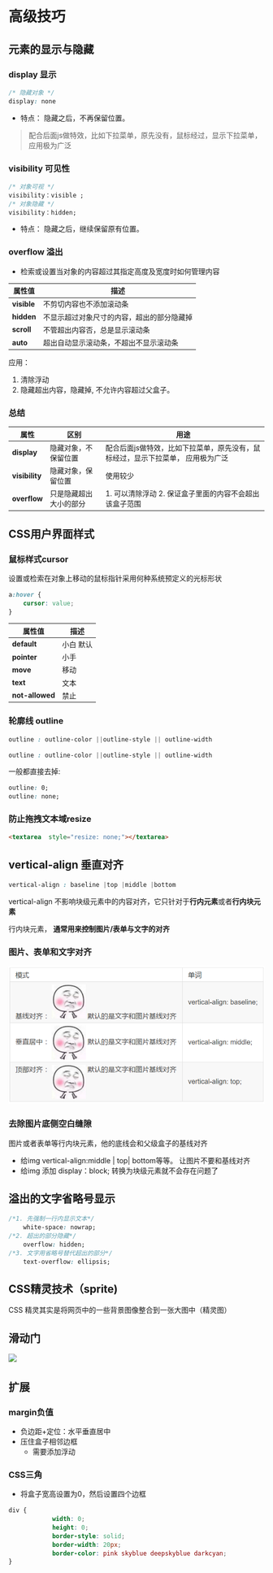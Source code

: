 # 高级技巧

## 元素的显示与隐藏

### display 显示

```css
/* 隐藏对象 */
display: none
```

- 特点： 隐藏之后，不再保留位置。

> 配合后面js做特效，比如下拉菜单，原先没有，鼠标经过，显示下拉菜单， 应用极为广泛

### visibility 可见性

```css
/* 对象可视 */
visibility：visible ; 　
/* 对象隐藏 */
visibility：hidden;
```

- 特点： 隐藏之后，继续保留原有位置。

### overflow 溢出

- 检索或设置当对象的内容超过其指定高度及宽度时如何管理内容

属性值         | 描述
----------- | ---------------------
**visible** | 不剪切内容也不添加滚动条
**hidden**  | 不显示超过对象尺寸的内容，超出的部分隐藏掉
**scroll**  | 不管超出内容否，总是显示滚动条
**auto**    | 超出自动显示滚动条，不超出不显示滚动条

应用：

1. 清除浮动
2. 隐藏超出内容，隐藏掉, 不允许内容超过父盒子。

### 总结

属性             | 区别          | 用途
-------------- | ----------- | -----------------------------------------
**display**    | 隐藏对象，不保留位置  | 配合后面js做特效，比如下拉菜单，原先没有，鼠标经过，显示下拉菜单， 应用极为广泛
**visibility** | 隐藏对象，保留位置   | 使用较少
**overflow**   | 只是隐藏超出大小的部分 | 1\. 可以清除浮动 2\. 保证盒子里面的内容不会超出该盒子范围

##  CSS用户界面样式

###  鼠标样式cursor

设置或检索在对象上移动的鼠标指针采用何种系统预定义的光标形状

```css
a:hover {
    cursor: value;
}
```

 | 属性值          | 描述       |
| --------------- | ---------- |
| **default**     | 小白  默认 |
| **pointer**     | 小手       |
| **move**        | 移动       |
| **text**        | 文本       |
| **not-allowed** | 禁止       |

### 轮廓线 outline

```css
outline : outline-color ||outline-style || outline-width 
```

```css
outline : outline-color ||outline-style || outline-width 
```

一般都直接去掉:

```css
outline: 0;
outline: none;
```

### 防止拖拽文本域resize

```html
<textarea  style="resize: none;"></textarea>
```

## vertical-align 垂直对齐

```css
vertical-align : baseline |top |middle |bottom 
```

vertical-align 不影响块级元素中的内容对齐，它只针对于**行内元素**或者**行内块元素**

行内块元素， **通常用来控制图片/表单与文字的对齐**

### 图片、表单和文字对齐

![1498467742995](/assets/1498467742995.png)

### 去除图片底侧空白缝隙

图片或者表单等行内块元素，他的底线会和父级盒子的基线对齐

- 给img vertical-align:middle | top| bottom等等。  让图片不要和基线对齐
- 给img 添加 display：block; 转换为块级元素就不会存在问题了

## 溢出的文字省略号显示

```css
/*1. 先强制一行内显示文本*/
    white-space: nowrap;
/*2. 超出的部分隐藏*/
    overflow: hidden;
/*3. 文字用省略号替代超出的部分*/
    text-overflow: ellipsis;
```

## CSS精灵技术（sprite) 

CSS 精灵其实是将网页中的一些背景图像整合到一张大图中（精灵图）

## 滑动门

![](https://upload-images.jianshu.io/upload_images/2710245-eee233e8ae11c271.png?imageMogr2/auto-orient/strip|imageView2/2/w/259/format/webp)

## 扩展

### margin负值

- 负边距+定位：水平垂直居中
- 压住盒子相邻边框
  - 需要添加浮动 

### CSS三角

- 将盒子宽高设置为0，然后设置四个边框

```css
div {
            width: 0;
            height: 0;
            border-style: solid;
            border-width: 20px;
            border-color: pink skyblue deepskyblue darkcyan;
}
```
